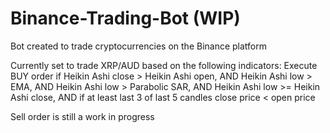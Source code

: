 # Binance-Trading-Bot (WIP)
Bot created to trade cryptocurrencies on the Binance platform

Currently set to trade XRP/AUD based on the following indicators:
Execute BUY order if Heikin Ashi close > Heikin Ashi open, 
AND Heikin Ashi low > EMA, 
AND Heikin Ashi low > Parabolic SAR, 
AND Heikin Ashi low >= Heikin Ashi close, 
AND if at least last 3 of last 5 candles close price < open price

Sell order is still a work in progress
